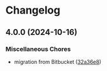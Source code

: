 # Changelog

## 4.0.0 (2024-10-16)


### Miscellaneous Chores

* migration from Bitbucket ([32a36e8](https://github.com/SchweizerischeBundesbahnen/python-requirements-inspector/commit/32a36e882fcbbc1f2c274f494b3c57372b9ac534))

